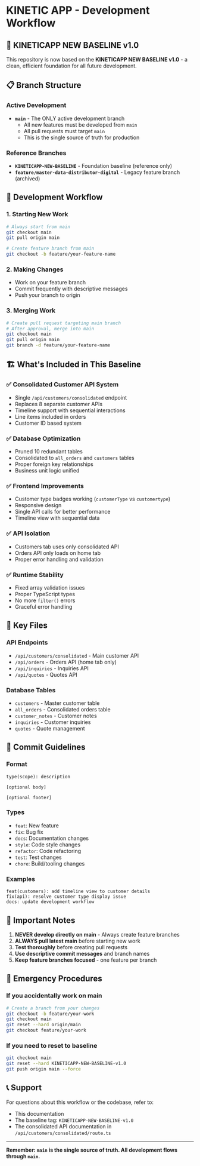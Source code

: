 # KINETIC APP - Development Workflow

## 🎯 KINETICAPP NEW BASELINE v1.0

This repository is now based on the **KINETICAPP NEW BASELINE v1.0** - a clean, efficient foundation for all future development.

## 📋 Branch Structure

### Active Development
- **`main`** - The ONLY active development branch
  - All new features must be developed from `main`
  - All pull requests must target `main`
  - This is the single source of truth for production

### Reference Branches
- **`KINETICAPP-NEW-BASELINE`** - Foundation baseline (reference only)
- **`feature/master-data-distributor-digital`** - Legacy feature branch (archived)

## 🚀 Development Workflow

### 1. Starting New Work
```bash
# Always start from main
git checkout main
git pull origin main

# Create feature branch from main
git checkout -b feature/your-feature-name
```

### 2. Making Changes
- Work on your feature branch
- Commit frequently with descriptive messages
- Push your branch to origin

### 3. Merging Work
```bash
# Create pull request targeting main branch
# After approval, merge into main
git checkout main
git pull origin main
git branch -d feature/your-feature-name
```

## 🏗️ What's Included in This Baseline

### ✅ Consolidated Customer API System
- Single `/api/customers/consolidated` endpoint
- Replaces 8 separate customer APIs
- Timeline support with sequential interactions
- Line items included in orders
- Customer ID based system

### ✅ Database Optimization
- Pruned 10 redundant tables
- Consolidated to `all_orders` and `customers` tables
- Proper foreign key relationships
- Business unit logic unified

### ✅ Frontend Improvements
- Customer type badges working (`customerType` vs `customertype`)
- Responsive design
- Single API calls for better performance
- Timeline view with sequential data

### ✅ API Isolation
- Customers tab uses only consolidated API
- Orders API only loads on home tab
- Proper error handling and validation

### ✅ Runtime Stability
- Fixed array validation issues
- Proper TypeScript types
- No more `filter()` errors
- Graceful error handling

## 🔧 Key Files

### API Endpoints
- `/api/customers/consolidated` - Main customer API
- `/api/orders` - Orders API (home tab only)
- `/api/inquiries` - Inquiries API
- `/api/quotes` - Quotes API

### Database Tables
- `customers` - Master customer table
- `all_orders` - Consolidated orders table
- `customer_notes` - Customer notes
- `inquiries` - Customer inquiries
- `quotes` - Quote management

## 📝 Commit Guidelines

### Format
```
type(scope): description

[optional body]

[optional footer]
```

### Types
- `feat`: New feature
- `fix`: Bug fix
- `docs`: Documentation changes
- `style`: Code style changes
- `refactor`: Code refactoring
- `test`: Test changes
- `chore`: Build/tooling changes

### Examples
```
feat(customers): add timeline view to customer details
fix(api): resolve customer type display issue
docs: update development workflow
```

## 🚨 Important Notes

1. **NEVER develop directly on main** - Always create feature branches
2. **ALWAYS pull latest main** before starting new work
3. **Test thoroughly** before creating pull requests
4. **Use descriptive commit messages** and branch names
5. **Keep feature branches focused** - one feature per branch

## 🔄 Emergency Procedures

### If you accidentally work on main
```bash
# Create a branch from your changes
git checkout -b feature/your-work
git checkout main
git reset --hard origin/main
git checkout feature/your-work
```

### If you need to reset to baseline
```bash
git checkout main
git reset --hard KINETICAPP-NEW-BASELINE-v1.0
git push origin main --force
```

## 📞 Support

For questions about this workflow or the codebase, refer to:
- This documentation
- The baseline tag: `KINETICAPP-NEW-BASELINE-v1.0`
- The consolidated API documentation in `/api/customers/consolidated/route.ts`

---

**Remember: `main` is the single source of truth. All development flows through `main`.**

